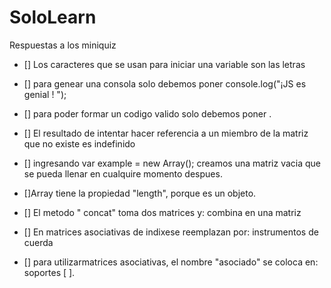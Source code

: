 # SoloLearn 
Respuestas a los miniquiz

* [] Los caracteres que se usan para iniciar una variable son las  letras
* [] para genear una consola solo debemos poner console.log("¡JS es genial ! ");
* [] para poder formar un codigo valido solo debemos poner <script>, nombre "james"; console.log (nombre); al final el </script>.


* [] El resultado de intentar hacer referencia a un miembro de la matriz que no existe es indefinido 
* [] ingresando var example = new Array(); creamos una matriz vacia que se pueda llenar en cualquire momento despues.
* []Array tiene la propiedad "length", porque es un objeto. 

* [] El metodo " concat" toma dos matrices  y: combina en una matriz
* [] En matrices asociativas de indixese reemplazan por: instrumentos de cuerda
* [] para utilizarmatrices asociativas, el nombre "asociado" se coloca en: soportes [ ].